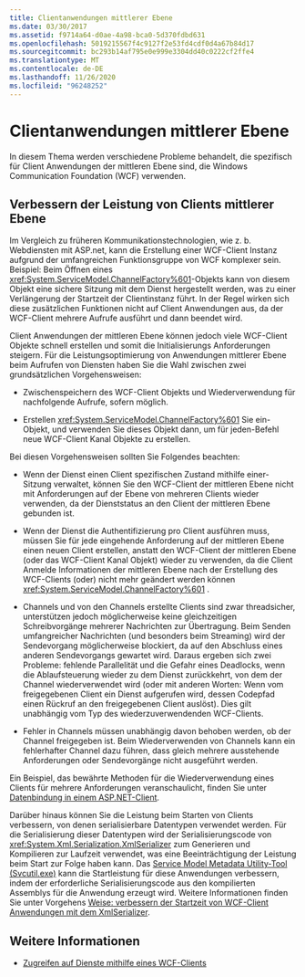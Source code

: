 ```yaml
---
title: Clientanwendungen mittlerer Ebene
ms.date: 03/30/2017
ms.assetid: f9714a64-d0ae-4a98-bca0-5d370fdbd631
ms.openlocfilehash: 5019215567f4c9127f2e53fd4cdf0d4a67b84d17
ms.sourcegitcommit: bc293b14af795e0e999e3304dd40c0222cf2ffe4
ms.translationtype: MT
ms.contentlocale: de-DE
ms.lasthandoff: 11/26/2020
ms.locfileid: "96248252"
---
```

# <a name="middle-tier-client-applications"></a>Clientanwendungen mittlerer Ebene

In diesem Thema werden verschiedene Probleme behandelt, die spezifisch für Client Anwendungen der mittleren Ebene sind, die Windows Communication Foundation (WCF) verwenden.  
  
## <a name="increasing-middle-tier-client-performance"></a>Verbessern der Leistung von Clients mittlerer Ebene  

 Im Vergleich zu früheren Kommunikationstechnologien, wie z. b. Webdiensten mit ASP.net, kann die Erstellung einer WCF-Client Instanz aufgrund der umfangreichen Funktionsgruppe von WCF komplexer sein. Beispiel: Beim Öffnen eines <xref:System.ServiceModel.ChannelFactory%601>-Objekts kann von diesem Objekt eine sichere Sitzung mit dem Dienst hergestellt werden, was zu einer Verlängerung der Startzeit der Clientinstanz führt. In der Regel wirken sich diese zusätzlichen Funktionen nicht auf Client Anwendungen aus, da der WCF-Client mehrere Aufrufe ausführt und dann beendet wird.  
  
 Client Anwendungen der mittleren Ebene können jedoch viele WCF-Client Objekte schnell erstellen und somit die Initialisierungs Anforderungen steigern. Für die Leistungsoptimierung von Anwendungen mittlerer Ebene beim Aufrufen von Diensten haben Sie die Wahl zwischen zwei grundsätzlichen Vorgehensweisen:  
  
- Zwischenspeichern des WCF-Client Objekts und Wiederverwendung für nachfolgende Aufrufe, sofern möglich.  
  
- Erstellen <xref:System.ServiceModel.ChannelFactory%601> Sie ein-Objekt, und verwenden Sie dieses Objekt dann, um für jeden-Befehl neue WCF-Client Kanal Objekte zu erstellen.  
  
 Bei diesen Vorgehensweisen sollten Sie Folgendes beachten:  
  
- Wenn der Dienst einen Client spezifischen Zustand mithilfe einer-Sitzung verwaltet, können Sie den WCF-Client der mittleren Ebene nicht mit Anforderungen auf der Ebene von mehreren Clients wieder verwenden, da der Dienststatus an den Client der mittleren Ebene gebunden ist.  
  
- Wenn der Dienst die Authentifizierung pro Client ausführen muss, müssen Sie für jede eingehende Anforderung auf der mittleren Ebene einen neuen Client erstellen, anstatt den WCF-Client der mittleren Ebene (oder das WCF-Client Kanal Objekt) wieder zu verwenden, da die Client Anmelde Informationen der mittleren Ebene nach der Erstellung des WCF-Clients (oder) nicht mehr geändert werden können <xref:System.ServiceModel.ChannelFactory%601> .  
  
- Channels und von den Channels erstellte Clients sind zwar threadsicher, unterstützen jedoch möglicherweise keine gleichzeitigen Schreibvorgänge mehrerer Nachrichten zur Übertragung. Beim Senden umfangreicher Nachrichten (und besonders beim Streaming) wird der Sendevorgang möglicherweise blockiert, da auf den Abschluss eines anderen Sendevorgangs gewartet wird. Daraus ergeben sich zwei Probleme: fehlende Parallelität und die Gefahr eines Deadlocks, wenn die Ablaufsteuerung wieder zu dem Dienst zurückkehrt, von dem der Channel wiederverwendet wird (oder mit anderen Worten: Wenn vom freigegebenen Client ein Dienst aufgerufen wird, dessen Codepfad einen Rückruf an den freigegebenen Client auslöst). Dies gilt unabhängig vom Typ des wiederzuverwendenden WCF-Clients.  
  
- Fehler in Channels müssen unabhängig davon behoben werden, ob der Channel freigegeben ist. Beim Wiederverwenden von Channels kann ein fehlerhafter Channel dazu führen, dass gleich mehrere ausstehende Anforderungen oder Sendevorgänge nicht ausgeführt werden.  
  
 Ein Beispiel, das bewährte Methoden für die Wiederverwendung eines Clients für mehrere Anforderungen veranschaulicht, finden Sie unter [Datenbindung in einem ASP.NET-Client](../samples/data-binding-in-an-aspnet-client.md).  
  
 Darüber hinaus können Sie die Leistung beim Starten von Clients verbessern, von denen serialisierbare Datentypen verwendet werden. Für die Serialisierung dieser Datentypen wird der Serialisierungscode von <xref:System.Xml.Serialization.XmlSerializer> zum Generieren und Kompilieren zur Laufzeit verwendet, was eine Beeinträchtigung der Leistung beim Start zur Folge haben kann. Das [Service Model Metadata Utility-Tool (Svcutil.exe)](../servicemodel-metadata-utility-tool-svcutil-exe.md) kann die Startleistung für diese Anwendungen verbessern, indem der erforderliche Serialisierungscode aus den kompilierten Assemblys für die Anwendung erzeugt wird. Weitere Informationen finden Sie unter Vorgehens [Weise: verbessern der Startzeit von WCF-Client Anwendungen mit dem XmlSerializer](startup-time-of-wcf-client-applications-using-the-xmlserializer.md).  
  
## <a name="see-also"></a>Weitere Informationen

- [Zugreifen auf Dienste mithilfe eines WCF-Clients](accessing-services-using-a-client.md)

